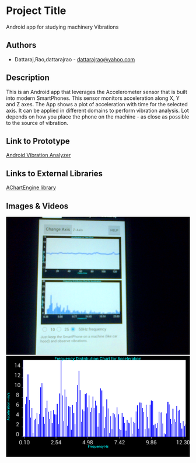 # Project Title
Android app for studying machinery Vibrations

## Authors
- Dattaraj,Rao,dattarajrao - dattarajrao@yahoo.com

## Description
This is an Android app that leverages the Accelerometer sensor that is built into modern SmartPhones. This sensor monitors acceleration along X, Y and Z axes. The App shows a plot of acceleration with time for the selected axis. 
It can be applied in different domains to perform vibration analysis. Lot depends on how you place the phone on the machine - as close as possible to the source of vibration.

## Link to Prototype
[Android Vibration Analyzer](https://play.google.com/store/apps/details?id=com.dattaraj.vibmonitor "Android Vibration Analyzer")

## Links to External Libraries
[AChartEngine library](https://code.google.com/p/achartengine/ "AChartEngine library")

## Images & Videos
![Vibration Analyzer](project_images/phone1.jpg?raw=true "Vibration Analyzer")
![Vibration Analyzer](project_images/fftchart.png?raw=true "Vibration Analyzer")
